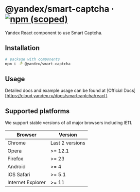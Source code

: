 # @yandex/smart-captcha &middot; [![npm (scoped)](https://img.shields.io/npm/v/@yandex/ui.svg)](https://www.npmjs.com/package/@yandex/smart-captcha)


Yandex React component to use Smart Captcha.

## Installation

```bash
#⠀package with components
npm i -P @yandex/smart-captcha
```

## Usage

Detailed docs and example usage can be found at [Official Docs][https://cloud.yandex.ru/docs/smartcaptcha/react].

## Supported platforms

We support stable versions of all major browsers including IE11.

| Browser           | Version               |
| ----------------- | --------------------- |
| Chrome            | Last 2 versions       |
| Opera             | >= 12.1               |
| Firefox           | >= 23                 |
| Android           | >= 4                  |
| iOS Safari        | >= 5.1                |
| Internet Explorer | >= 11                 |
